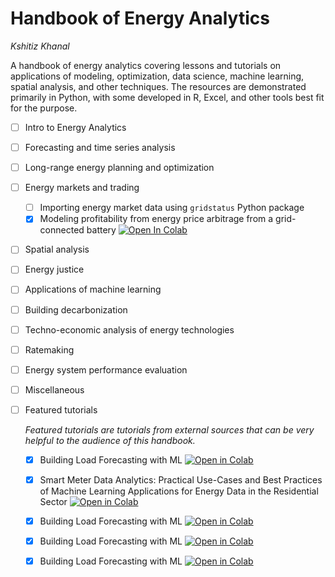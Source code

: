# Handbook of Energy Analytics

*Kshitiz Khanal*

A handbook of energy analytics covering lessons and tutorials on applications of modeling, optimization, data science, machine learning, spatial analysis, and other techniques. The resources are demonstrated primarily in Python, with some developed in R, Excel, and other tools best fit for the purpose.

- [ ] Intro to Energy Analytics
- [ ] Forecasting and time series analysis
- [ ] Long-range energy planning and optimization
- [ ] Energy markets and trading
  - [ ] Importing energy market data using `gridstatus` Python package
  - [X] Modeling profitability from energy price arbitrage from a grid-connected battery [![Open In Colab](https://colab.research.google.com/assets/colab-badge.svg)](https://colab.research.google.com/drive/1eQcjrKt2Bs9y_go6MtiwrFV8V39GGxag?usp=sharing)
- [ ] Spatial analysis
- [ ] Energy justice
- [ ] Applications of machine learning
- [ ] Building decarbonization
- [ ] Techno-economic analysis of energy technologies
- [ ] Ratemaking
- [ ] Energy system performance evaluation
- [ ] Miscellaneous
- [ ] Featured tutorials
      
  *Featured tutorials are tutorials from external sources that can be very helpful to the audience of this handbook.*

  - [X] Building Load Forecasting with ML [![Open in Colab](https://colab.research.google.com/assets/colab-badge.svg)](https://colab.research.google.com/drive/1ZWpJY03xLIsUrlOzgTNHemKyLatMgKrp?usp=sharing#scrollTo=wopp4LoYKsT)
  - [X] Smart Meter Data Analytics: Practical Use-Cases and Best Practices of Machine Learning Applications for Energy Data in the Residential Sector [![Open in Colab]([https://colab.research.google.com/assets/colab-badge.svg)](https://colab.research.google.com/drive/1ZWpJY03xLIsUrlOzgTNHemKyLatMgKrp?usp=sharing#scrollTo=wopp4LoYKsT](https://colab.research.google.com/github/bitstoenergy/iclr-tutorial/blob/main/SmartMeterDataAnalytics_Tutorial.ipynb#scrollTo=13i7KQ9t-CV8))
  - [X] Building Load Forecasting with ML [![Open in Colab](https://colab.research.google.com/assets/colab-badge.svg)](https://colab.research.google.com/drive/1ZWpJY03xLIsUrlOzgTNHemKyLatMgKrp?usp=sharing#scrollTo=wopp4LoYKsT)  
  - [X] Building Load Forecasting with ML [![Open in Colab](https://colab.research.google.com/assets/colab-badge.svg)](https://colab.research.google.com/drive/1ZWpJY03xLIsUrlOzgTNHemKyLatMgKrp?usp=sharing#scrollTo=wopp4LoYKsT)
  - [X] Building Load Forecasting with ML [![Open in Colab](https://colab.research.google.com/assets/colab-badge.svg)](https://colab.research.google.com/drive/1ZWpJY03xLIsUrlOzgTNHemKyLatMgKrp?usp=sharing#scrollTo=wopp4LoYKsT)


      
